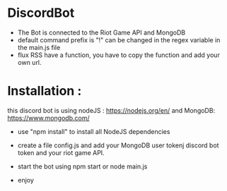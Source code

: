 # DiscordBot

- The Bot is connected to the Riot Game API and MongoDB
- default command prefix is "!" can be changed in the regex variable in the main.js file
- flux RSS have a function, you have to copy the function and add your own url.

# Installation :

this discord bot is using nodeJS : https://nodejs.org/en/
 and MongoDB: https://www.mongodb.com/

- use "npm install" to install all NodeJS dependencies

- create a file config.js and add your MongoDB user tokenj discord bot token and your riot game API.

- start the bot using npm start or node main.js

- enjoy
